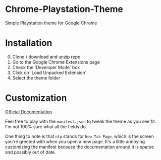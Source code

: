 # Chrome-Playstation-Theme
Simple Playstation theme for Google Chrome

# Installation
0. Clone / download and unzip repo
1. Go to the Google Chrome Extensions page
2. Check the 'Developer Mode' box
3. Click on 'Load Unpacked Extension'
4. Select the theme folder

# Customization
[Official Documentation](https://developer.chrome.com/extensions/themes)

Feel free to play with the `manifest.json` to tweak the theme as you see fit. I'm not 100% sure what all the fields do.

One thing to note is that `ntp` stands for `New Tab Page`, which is the screen you're greeted with when you open a new page.
It's a little annoying customizing the manifest because the documentation around it is sparse and possibly out of date.
